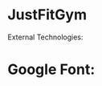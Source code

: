 # JustFitGym



External Technologies:
# Google Font: <link href="https://fonts.googleapis.com/css?family=Ubuntu&display=swap" rel="stylesheet">
